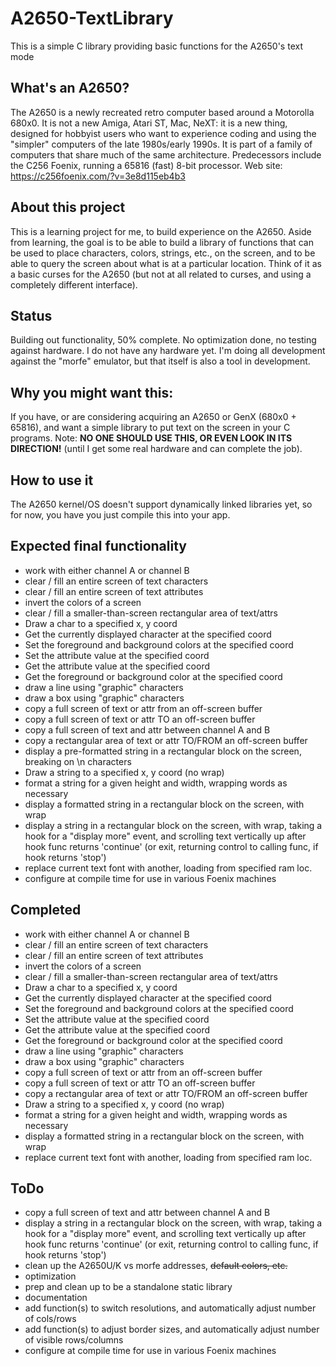 # A2650-TextLibrary
This is a simple C library providing basic functions for the A2650's text mode

## What's an A2650?
The A2650 is a newly recreated retro computer based around a Motorolla 680x0. It is not a new Amiga, Atari ST, Mac, NeXT: it is a new thing, designed for hobbyist users who want to experience coding and using the "simpler" computers of the late 1980s/early 1990s. It is part of a family of computers that share much of the same architecture. Predecessors include the C256 Foenix, running a 65816 (fast) 8-bit processor. 
Web site: https://c256foenix.com/?v=3e8d115eb4b3

## About this project
This is a learning project for me, to build experience on the A2650. Aside from learning, the goal is to be able to build a library of functions that can be used to place characters, colors, strings, etc., on the screen, and to be able to query the screen about what is at a particular location. Think of it as a basic curses for the A2650 (but not at all related to curses, and using a completely different interface). 

## Status
Building out functionality, 50% complete. No optimization done, no testing against hardware.
I do not have any hardware yet. I'm doing all development against the "morfe" emulator, but that itself is also a tool in development. 

## Why you might want this:
If you have, or are considering acquiring an A2650 or GenX (680x0 + 65816), and want a simple library to put text on the screen in your C programs. 
Note: **NO ONE SHOULD USE THIS, OR EVEN LOOK IN ITS DIRECTION!** (until I get some real hardware and can complete the job).

## How to use it
The A2650 kernel/OS doesn't support dynamically linked libraries yet, so for now, you have you just compile this into your app. 

## Expected final functionality
 * work with either channel A or channel B
 * clear / fill an entire screen of text characters
 * clear / fill an entire screen of text attributes
 * invert the colors of a screen
 * clear / fill a smaller-than-screen rectangular area of text/attrs
 * Draw a char to a specified x, y coord
 * Get the currently displayed character at the specified coord
 * Set the foreground and background colors at the specified coord
 * Set the attribute value at the specified coord
 * Get the attribute value at the specified coord
 * Get the foreground or background color at the specified coord
 * draw a line using "graphic" characters
 * draw a box using "graphic" characters
 * copy a full screen of text or attr from an off-screen buffer
 * copy a full screen of text or attr TO an off-screen buffer
 * copy a full screen of text and attr between channel A and B
 * copy a rectangular area of text or attr TO/FROM an off-screen buffer
 * display a pre-formatted string in a rectangular block on the screen, breaking on \n characters
 * Draw a string to a specified x, y coord (no wrap)
 * format a string for a given height and width, wrapping words as necessary
 * display a formatted string in a rectangular block on the screen, with wrap
 * display a string in a rectangular block on the screen, with wrap, taking a hook for a "display more" event, and scrolling text vertically up after hook func returns 'continue' (or exit, returning control to calling func, if hook returns 'stop')
 * replace current text font with another, loading from specified ram loc.
 * configure at compile time for use in various Foenix machines
 
## Completed
 * work with either channel A or channel B
 * clear / fill an entire screen of text characters
 * clear / fill an entire screen of text attributes
 * invert the colors of a screen
 * clear / fill a smaller-than-screen rectangular area of text/attrs
 * Draw a char to a specified x, y coord
 * Get the currently displayed character at the specified coord
 * Set the foreground and background colors at the specified coord
 * Set the attribute value at the specified coord
 * Get the attribute value at the specified coord
 * Get the foreground or background color at the specified coord
 * draw a line using "graphic" characters
 * draw a box using "graphic" characters
 * copy a full screen of text or attr from an off-screen buffer
 * copy a full screen of text or attr TO an off-screen buffer
 * copy a rectangular area of text or attr TO/FROM an off-screen buffer
 * Draw a string to a specified x, y coord (no wrap)
 * format a string for a given height and width, wrapping words as necessary
 * display a formatted string in a rectangular block on the screen, with wrap
 * replace current text font with another, loading from specified ram loc.

## ToDo
 * copy a full screen of text and attr between channel A and B
 * display a string in a rectangular block on the screen, with wrap, taking a hook for a "display more" event, and scrolling text vertically up after hook func returns 'continue' (or exit, returning control to calling func, if hook returns 'stop')
 * clean up the A2650U/K vs morfe addresses, ~~default colors, etc.~~
 * optimization
 * prep and clean up to be a standalone static library
 * documentation
 * add function(s) to switch resolutions, and automatically adjust number of cols/rows
 * add function(s) to adjust border sizes, and automatically adjust number of visible rows/columns
 * configure at compile time for use in various Foenix machines
